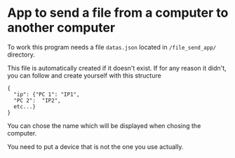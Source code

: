 # App to send a file from a computer to another computer

To work this program needs a file ``datas.json`` located in ``/file_send_app/`` directory.

This file is automatically created if it doesn't exist. If for any reason it didn't, you can follow and create yourself 
with this structure

```
{
  "ip": {"PC 1": "IP1", 
  "PC 2":  "IP2", 
  etc...}
}
```
You can chose the name which will be displayed when chosing the computer.

You need to put a device that is not the one you use actually.
